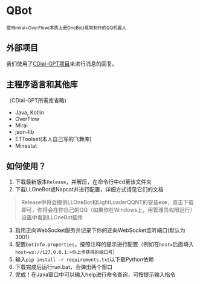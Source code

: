 # QBot

<small>使用mirai+OverFlow(本质上是OneBot)框架制作的QQ机器人</small>

## 外部项目

我们使用了[CDial-GPT项目](https://github.com/thu-coai/CDial-GPT)来进行消息的回复。

## 主程序语言和其他库

（CDial-GPT所需库省略)

* Java, Kotlin
* OverFlow
* Mirai
* json-lib
* ETToolset(本人自己写的飞舞库)
* Minestat

## 如何使用？

1. 下载最新版本`Release`，并解压，在命令行中cd至该文件夹
2. 下载LLOneBot或Napcat并进行配置，详细方式请见它们的文档
>Release中将会提供LLOneBot和LightLoaderQQNT的安装exe，双击下载即可，你将会在你自己的QQ（如果你在Windows上，用管理员权限运行）设置中看到LLOneBot插件
3. 启用正向WebSocket服务并记录下你的正向WebSocket监听端口(默认为3001)
4. 配置`botInfo.properties`，按照注释的提示进行配置（例如在`host=`后面填入`host=ws://127.0.0.1:+你上步获得的端口号`）
5. 输入`pip install -r requirements.txt`以下载Python依赖
6. 下载完成后运行run.bat，会弹出两个窗口
7. 完成！在Java窗口中可以输入help进行命令查询，可按提示输入指令